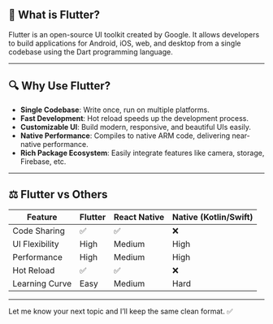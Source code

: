 ## 📱 What is Flutter?

Flutter is an open-source UI toolkit created by Google. It allows developers to build applications for Android, iOS, web, and desktop from a single codebase using the Dart programming language.

---

## 🔍 Why Use Flutter?

- **Single Codebase**: Write once, run on multiple platforms.
- **Fast Development**: Hot reload speeds up the development process.
- **Customizable UI**: Build modern, responsive, and beautiful UIs easily.
- **Native Performance**: Compiles to native ARM code, delivering near-native performance.
- **Rich Package Ecosystem**: Easily integrate features like camera, storage, Firebase, etc.

---

## ⚖️ Flutter vs Others

| Feature             | Flutter     | React Native | Native (Kotlin/Swift) |
|---------------------|-------------|--------------|-----------------------|
| Code Sharing        | ✅          | ✅          | ❌                    |
| UI Flexibility      | High        | Medium       | High                  |
| Performance         | High        | Medium       | High                  |
| Hot Reload          | ✅          | ✅          | ❌                    |
| Learning Curve      | Easy        | Medium       | Hard                  |

---

Let me know your next topic and I’ll keep the same clean format. ✅